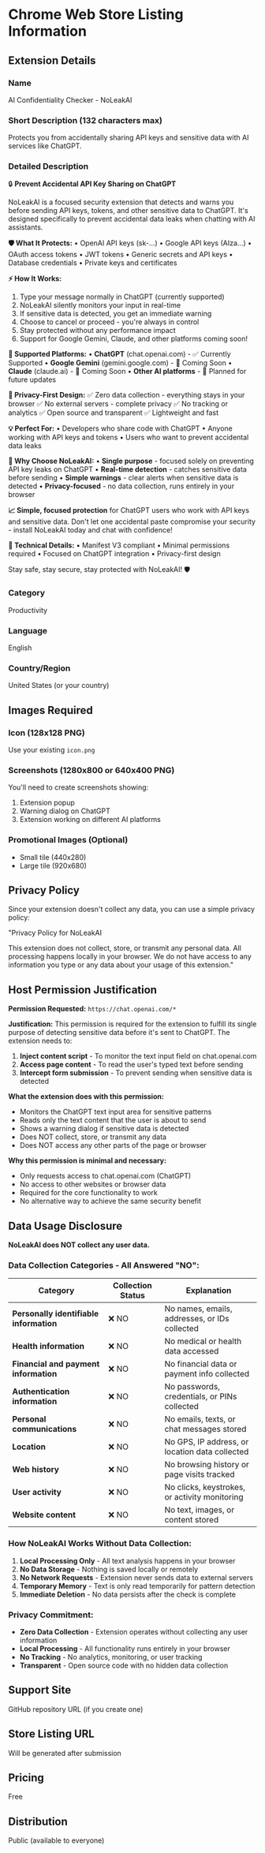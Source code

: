 # Chrome Web Store Listing Information

## Extension Details

### Name
AI Confidentiality Checker - NoLeakAI

### Short Description (132 characters max)
Protects you from accidentally sharing API keys and sensitive data with AI services like ChatGPT.

### Detailed Description
🔒 **Prevent Accidental API Key Sharing on ChatGPT**

NoLeakAI is a focused security extension that detects and warns you before sending API keys, tokens, and other sensitive data to ChatGPT. It's designed specifically to prevent accidental data leaks when chatting with AI assistants.

**🛡️ What It Protects:**
• OpenAI API keys (sk-...)
• Google API keys (AIza...)
• OAuth access tokens
• JWT tokens
• Generic secrets and API keys
• Database credentials
• Private keys and certificates

**⚡ How It Works:**
1. Type your message normally in ChatGPT (currently supported)
2. NoLeakAI silently monitors your input in real-time
3. If sensitive data is detected, you get an immediate warning
4. Choose to cancel or proceed - you're always in control
5. Stay protected without any performance impact
6. Support for Google Gemini, Claude, and other platforms coming soon!

**🎯 Supported Platforms:**
• **ChatGPT** (chat.openai.com) - ✅ Currently Supported
• **Google Gemini** (gemini.google.com) - 🔄 Coming Soon
• **Claude** (claude.ai) - 🔄 Coming Soon
• **Other AI platforms** - 🔄 Planned for future updates

**🔐 Privacy-First Design:**
✅ Zero data collection - everything stays in your browser
✅ No external servers - complete privacy
✅ No tracking or analytics
✅ Open source and transparent
✅ Lightweight and fast

**💡 Perfect For:**
• Developers who share code with ChatGPT
• Anyone working with API keys and tokens
• Users who want to prevent accidental data leaks

**🚀 Why Choose NoLeakAI:**
• **Single purpose** - focused solely on preventing API key leaks on ChatGPT
• **Real-time detection** - catches sensitive data before sending
• **Simple warnings** - clear alerts when sensitive data is detected
• **Privacy-focused** - no data collection, runs entirely in your browser

**📈 Simple, focused protection** for ChatGPT users who work with API keys and sensitive data. Don't let one accidental paste compromise your security - install NoLeakAI today and chat with confidence!

**🔧 Technical Details:**
• Manifest V3 compliant
• Minimal permissions required
• Focused on ChatGPT integration
• Privacy-first design

Stay safe, stay secure, stay protected with NoLeakAI! 🛡️

### Category
Productivity

### Language
English

### Country/Region
United States (or your country)

## Images Required

### Icon (128x128 PNG)
Use your existing `icon.png`

### Screenshots (1280x800 or 640x400 PNG)
You'll need to create screenshots showing:
1. Extension popup
2. Warning dialog on ChatGPT
3. Extension working on different AI platforms

### Promotional Images (Optional)
- Small tile (440x280)
- Large tile (920x680)

## Privacy Policy
Since your extension doesn't collect any data, you can use a simple privacy policy:

"Privacy Policy for NoLeakAI

This extension does not collect, store, or transmit any personal data. All processing happens locally in your browser. We do not have access to any information you type or any data about your usage of this extension."

## Host Permission Justification

**Permission Requested:** `https://chat.openai.com/*`

**Justification:** This permission is required for the extension to fulfill its single purpose of detecting sensitive data before it's sent to ChatGPT. The extension needs to:

1. **Inject content script** - To monitor the text input field on chat.openai.com
2. **Access page content** - To read the user's typed text before sending
3. **Intercept form submission** - To prevent sending when sensitive data is detected

**What the extension does with this permission:**
- Monitors the ChatGPT text input area for sensitive patterns
- Reads only the text content that the user is about to send
- Shows a warning dialog if sensitive data is detected
- Does NOT collect, store, or transmit any data
- Does NOT access any other parts of the page or browser

**Why this permission is minimal and necessary:**
- Only requests access to chat.openai.com (ChatGPT)
- No access to other websites or browser data
- Required for the core functionality to work
- No alternative way to achieve the same security benefit

## Data Usage Disclosure

**NoLeakAI does NOT collect any user data.**

### Data Collection Categories - All Answered "NO":

| Category | Collection Status | Explanation |
|----------|------------------|-------------|
| **Personally identifiable information** | ❌ NO | No names, emails, addresses, or IDs collected |
| **Health information** | ❌ NO | No medical or health data accessed |
| **Financial and payment information** | ❌ NO | No financial data or payment info collected |
| **Authentication information** | ❌ NO | No passwords, credentials, or PINs collected |
| **Personal communications** | ❌ NO | No emails, texts, or chat messages stored |
| **Location** | ❌ NO | No GPS, IP address, or location data collected |
| **Web history** | ❌ NO | No browsing history or page visits tracked |
| **User activity** | ❌ NO | No clicks, keystrokes, or activity monitoring |
| **Website content** | ❌ NO | No text, images, or content stored |

### How NoLeakAI Works Without Data Collection:

1. **Local Processing Only** - All text analysis happens in your browser
2. **No Data Storage** - Nothing is saved locally or remotely
3. **No Network Requests** - Extension never sends data to external servers
4. **Temporary Memory** - Text is only read temporarily for pattern detection
5. **Immediate Deletion** - No data persists after the check is complete

### Privacy Commitment:

- **Zero Data Collection** - Extension operates without collecting any user information
- **Local Processing** - All functionality runs entirely in your browser
- **No Tracking** - No analytics, monitoring, or user tracking
- **Transparent** - Open source code with no hidden data collection

## Support Site
GitHub repository URL (if you create one)

## Store Listing URL
Will be generated after submission

## Pricing
Free

## Distribution
Public (available to everyone) 
